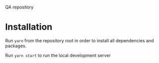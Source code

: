 QA repository

# Installation

Run `yarn` from the repository root in order to install all dependencies and packages.

Run `yarn start` to run the local development server
